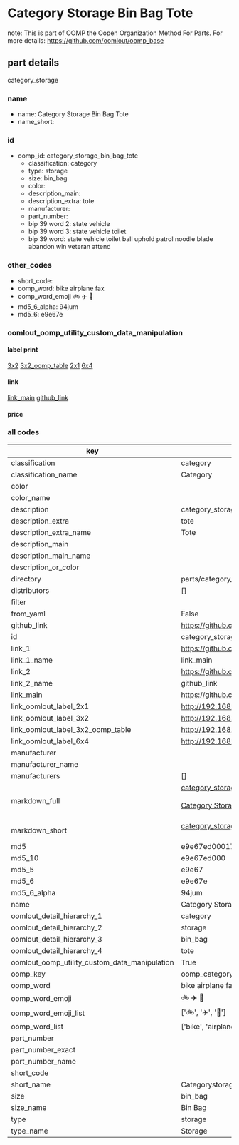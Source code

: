 # Category Storage Bin Bag Tote  

note: This is part of OOMP the Oopen Organization Method For Parts. For more details: https://github.com/oomlout/oomp_base

##  part details



category_storage

### name
* name: Category Storage Bin Bag Tote
* name_short: 
### id
* oomp_id: category_storage_bin_bag_tote
  * classification: category
  * type: storage
  * size: bin_bag
  * color: 
  * description_main: 
  * description_extra: tote
  * manufacturer: 
  * part_number: 
  * bip 39 word 2: state vehicle
  * bip 39 word 3: state vehicle toilet
  * bip 39 word: state vehicle toilet ball uphold patrol noodle blade abandon win veteran attend

### other_codes
* short_code: 
* oomp_word: bike airplane fax
* oomp_word_emoji :bike: :airplane: :fax:
* md5_6_alpha: 94jum
* md5_6: e9e67e






### oomlout_oomp_utility_custom_data_manipulation
#### label print
[3x2](http://192.168.1.245:1112/?label=oomp%2094jum)
[3x2_oomp_table](http://192.168.1.107:1112/?label=oomp%2094jum)
[2x1](http://192.168.1.242:1112/?label=oomp%2094jum)
[6x4](http://192.168.1.55:1112/?label=oomp%2094jum)    

#### link

[link_main](https://github.com/oomlout/oomlout_oomp_current_version_messy/tree/main/parts/category_storage_bin_bag_tote) [github_link](https://github.com/oomlout/oomlout_oomp_part_src/tree/main/parts/category_storage_bin_bag_tote)                             

#### price







### all codes 
| key | value |  
| --- | --- |  
| classification | category |  
| classification_name | Category |  
| color |  |  
| color_name |  |  
| description | category_storage |  
| description_extra | tote |  
| description_extra_name | Tote |  
| description_main |  |  
| description_main_name |  |  
| description_or_color |   |  
| directory | parts/category_storage_bin_bag_tote |  
| distributors | [] |  
| filter |  |  
| from_yaml | False |  
| github_link | https://github.com/oomlout/oomlout_oomp_part_src/tree/main/parts/category_storage_bin_bag_tote |  
| id | category_storage_bin_bag_tote |  
| link_1 | https://github.com/oomlout/oomlout_oomp_current_version_messy/tree/main/parts/category_storage_bin_bag_tote |  
| link_1_name | link_main |  
| link_2 | https://github.com/oomlout/oomlout_oomp_part_src/tree/main/parts/category_storage_bin_bag_tote |  
| link_2_name | github_link |  
| link_main | https://github.com/oomlout/oomlout_oomp_current_version_messy/tree/main/parts/category_storage_bin_bag_tote |  
| link_oomlout_label_2x1 | http://192.168.1.242:1112/?label=oomp%2094jum |  
| link_oomlout_label_3x2 | http://192.168.1.245:1112/?label=oomp%2094jum |  
| link_oomlout_label_3x2_oomp_table | http://192.168.1.107:1112/?label=oomp%2094jum |  
| link_oomlout_label_6x4 | http://192.168.1.55:1112/?label=oomp%2094jum |  
| manufacturer |  |  
| manufacturer_name |  |  
| manufacturers | [] |  
| markdown_full | [category_storage_bin_bag_tote](https://github.com/oomlout/oomlout_oomp_current_version_messy/tree/main/parts/category_storage_bin_bag_tote)<br>[](https://github.com/oomlout/oomlout_oomp_current_version_messy/tree/main/parts/category_storage_bin_bag_tote)<br>[Category Storage Bin Bag Tote](https://github.com/oomlout/oomlout_oomp_current_version_messy/tree/main/parts/category_storage_bin_bag_tote)<br><br> |  
| markdown_short | [category_storage_bin_bag_tote](https://github.com/oomlout/oomlout_oomp_current_version_messy/tree/main/parts/category_storage_bin_bag_tote)<br><br> |  
| md5 | e9e67ed0001712c284f7611fc7bc7ea6 |  
| md5_10 | e9e67ed000 |  
| md5_5 | e9e67 |  
| md5_6 | e9e67e |  
| md5_6_alpha | 94jum |  
| name | Category Storage Bin Bag Tote |  
| oomlout_detail_hierarchy_1 | category |  
| oomlout_detail_hierarchy_2 | storage |  
| oomlout_detail_hierarchy_3 | bin_bag |  
| oomlout_detail_hierarchy_4 | tote |  
| oomlout_oomp_utility_custom_data_manipulation | True |  
| oomp_key | oomp_category_storage_bin_bag_tote |  
| oomp_word | bike airplane fax |  
| oomp_word_emoji | :bike: :airplane: :fax: |  
| oomp_word_emoji_list | [':bike:', ':airplane:', ':fax:'] |  
| oomp_word_list | ['bike', 'airplane', 'fax'] |  
| part_number |  |  
| part_number_exact |  |  
| part_number_name |  |  
| short_code |  |  
| short_name | Categorystorage |  
| size | bin_bag |  
| size_name | Bin Bag |  
| type | storage |  
| type_name | Storage |  
